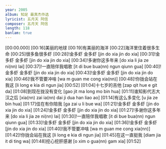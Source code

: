 ```yaml
---
year: 2005
album: 知足 最真杰作选
lyricist: 五月天 阿信
composer: 五月天 阿信
length: 118
banlam: true
---
```

[00:00.000]
[00:16]美丽的地球
[00:19]有美丽的海洋
[00:22]海洋里住着很多生命
[00:25]很多鱼很多虾
[00:28]!金多虾 金多虾 [jin do xia  jin do xia]
[00:31]!金多虾 金多虾 [jin do xia  jin do xia]
[00:34]!多谢你这多年来 [do xia li jia ze ni(nn) lai]
[00:37]!一直陪伴我唱歌 [it di bue bua(nn) ngun qiunn gua]
[00:40]!金多虾 金多虾 [jin do xia  jin do xia]
[00:43]!金多虾 金多虾 [jin do xia  jin do xia]
[00:46]!我不管要冲啥 [wa m guan me cong xia(nn)]
[00:48]!你拢会站在我这 [li long e kia di ngun jia]
[00:52]
[01:04]十七岁的吉他 [zap qit hue e git da]
[01:08]到现在拢没有变化 [gao jit ma long mo bin hua]
[01:11]谁知影代志大汉之后 [xia(nn) zai ia(nn) dai ji dua han liao ao]
[01:14]有这么多变化 [u jia ze bin hua]
[01:17]佳在有你陪我 [ga zai u li bue wa]
[01:21]!金多虾 金多虾 [jin do xia  jin do xia]
[01:24]!金多虾 金多虾 [jin do xia  jin do xia]
[01:27]!多谢你这多年来 [do xia li jia ze ni(nn) lai]
[01:30]!一直陪伴我唱歌 [it di bue bua(nn) ngun qiunn gua]
[01:33]!金多虾 金多虾 [jin do xia  jin do xia]
[01:36]!金多虾 金多虾 [jin do xia  jin do xia]
[01:40]!我不管要冲啥 [wa m guan me cong xia(nn)]
[01:42]!你拢会站在我这 [li long e kia di ngun jia]
[01:45]在这一直挺我 [diam jia it di ting wa]
[01:48]挖心挖肝感谢 [o xim o gua(nn) gam xia]
[01:52]